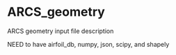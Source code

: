 # ARCS_geometry
ARCS geometry input file description

NEED to have airfoil_db, numpy, json, scipy, and shapely
